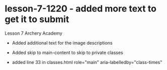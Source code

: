 # lesson-7-1220 - added more text to get it to submit

Lesson 7 Archery Academy

- Added additional text for the image descriptions

- Added skip to main-content to skip to private classes

- added line 33 in classes.html
  role="main" aria-labelledby="class-times"
